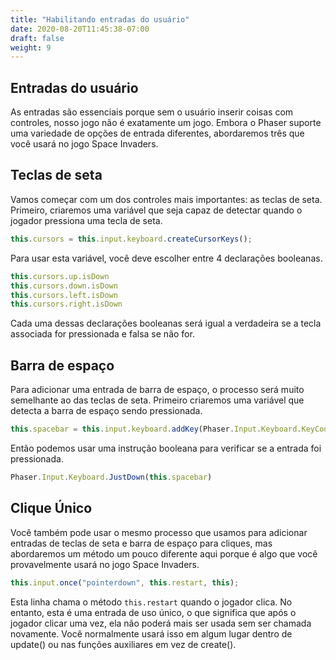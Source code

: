```yaml
---
title: "Habilitando entradas do usuário"
date: 2020-08-20T11:45:38-07:00
draft: false
weight: 9
---
```


## Entradas do usuário

As entradas são essenciais porque sem o usuário inserir coisas com controles, nosso jogo não é exatamente um jogo. Embora o Phaser suporte uma variedade de opções de entrada diferentes, abordaremos três que você usará no jogo Space Invaders.

## Teclas de seta

Vamos começar com um dos controles mais importantes: as teclas de seta. Primeiro, criaremos uma variável que seja capaz de detectar quando o jogador pressiona uma tecla de seta.

```javascript
this.cursors = this.input.keyboard.createCursorKeys();
```

Para usar esta variável, você deve escolher entre 4 declarações booleanas.

```javascript
this.cursors.up.isDown
this.cursors.down.isDown
this.cursors.left.isDown
this.cursors.right.isDown
```

Cada uma dessas declarações booleanas será igual a verdadeira se a tecla associada for pressionada e falsa se não for.

## Barra de espaço

Para adicionar uma entrada de barra de espaço, o processo será muito semelhante ao das teclas de seta. Primeiro criaremos uma variável que detecta a barra de espaço sendo pressionada.

```javascript
this.spacebar = this.input.keyboard.addKey(Phaser.Input.Keyboard.KeyCodes.SPACE);
```

Então podemos usar uma instrução booleana para verificar se a entrada foi pressionada.

```javascript
Phaser.Input.Keyboard.JustDown(this.spacebar)
```

## Clique Único

Você também pode usar o mesmo processo que usamos para adicionar entradas de teclas de seta e barra de espaço para cliques, mas abordaremos um método um pouco diferente aqui porque é algo que você provavelmente usará no jogo Space Invaders.

```javascript
this.input.once("pointerdown", this.restart, this);
```

Esta linha chama o método `this.restart` quando o jogador clica. No entanto, esta é uma entrada de uso único, o que significa que após o jogador clicar uma vez, ela não poderá mais ser usada sem ser chamada novamente. Você normalmente usará isso em algum lugar dentro de update() ou nas funções auxiliares em vez de create().
